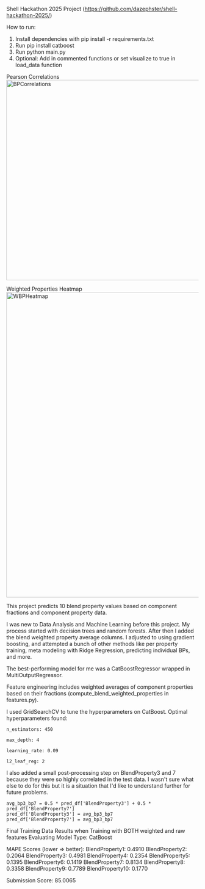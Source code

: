Shell Hackathon 2025 Project (https://github.com/dazephster/shell-hackathon-2025/)

How to run:
1) Install dependencies with pip install -r requirements.txt
2) Run pip install catboost
3) Run python main.py
4) Optional: Add in commented functions or set visualize to true in load_data function

Pearson Correlations
<img width="992" height="525" alt="BPCorrelations" src="https://github.com/user-attachments/assets/7e22138b-1e7b-4b63-ab7b-660d41f52181" />

Weighted Properties Heatmap
<img width="1260" height="800" alt="WBPHeatmap" src="https://github.com/user-attachments/assets/2e517b94-527d-496f-9613-2a19011b9ce7" />


This project predicts 10 blend property values based on component fractions and component property data.

I was new to Data Analysis and Machine Learning before this project.
My process started with decision trees and random forests. After then I added the blend weighted property average columns. I adjusted to using gradient boosting, and attempted a bunch of other methods like per property training, meta modeling with Ridge Regression, predicting individual BPs, and more.

The best-performing model for me was a CatBoostRegressor wrapped in MultiOutputRegressor. 

Feature engineering includes weighted averages of component properties based on their fractions (compute_blend_weighted_properties in features.py).

I used GridSearchCV to tune the hyperparameters on CatBoost. Optimal hyperparameters found:

    n_estimators: 450

    max_depth: 4

    learning_rate: 0.09

    l2_leaf_reg: 2

I also added a small post-processing step on BlendProperty3 and 7 because they were so highly correlated in the test data. I wasn't sure what else to do for this but it is a situation that I'd like to understand further for future problems.

    avg_bp3_bp7 = 0.5 * pred_df['BlendProperty3'] + 0.5 * pred_df['BlendProperty7']
    pred_df['BlendProperty3'] = avg_bp3_bp7
    pred_df['BlendProperty7'] = avg_bp3_bp7

Final Training Data Results when Training with BOTH weighted and raw features
Evaluating Model Type: CatBoost

MAPE Scores (lower => better):
BlendProperty1: 0.4910
BlendProperty2: 0.2064
BlendProperty3: 0.4981
BlendProperty4: 0.2354
BlendProperty5: 0.1395
BlendProperty6: 0.1419
BlendProperty7: 0.8134
BlendProperty8: 0.3358
BlendProperty9: 0.7789
BlendProperty10: 0.1770

Submission Score: 85.0065
